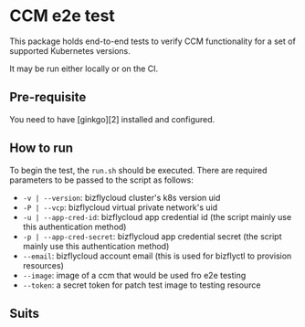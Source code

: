 # CCM e2e test

This package holds end-to-end tests to verify CCM functionality for a set of supported Kubernetes versions.

It may be run either locally or on the CI.

## Pre-requisite
You need to have [ginkgo][2] installed and configured.

## How to run

To begin the test, the `run.sh` should be executed. There are required parameters to be passed to the script as follows:

- `-v | --version`: bizflycloud cluster's k8s version uid
- `-P | --vcp`: bizflycloud virtual private network's uid
- `-u | --app-cred-id`: bizflycloud app credential id (the script mainly use this authentication method)
- `-p | --app-cred-secret`: bizflycloud app credential secret (the script mainly use this authentication method)
- `--email`: bizflycloud account email (this is used for bizflyctl to provision resources)
- `--image`: image of a ccm that would be used fro e2e testing
- `--token`: a secret token for patch test image to testing resource

## Suits